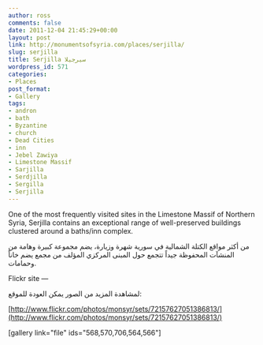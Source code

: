 ```yaml
---
author: ross
comments: false
date: 2011-12-04 21:45:29+00:00
layout: post
link: http://monumentsofsyria.com/places/serjilla/
slug: serjilla
title: Serjilla سيرجيلا‎
wordpress_id: 571
categories:
- Places
post_format:
- Gallery
tags:
- andron
- bath
- Byzantine
- church
- Dead Cities
- inn
- Jebel Zawiya
- Limestone Massif
- Sarjilla
- Serdjilla
- Sergilla
- Serjilla
---
```


One of the most frequently visited sites in the Limestone Massif of Northern Syria, Serjilla contains an exceptional range of well-preserved buildings clustered around a baths/inn complex.


من أكثر مواقع الكتلة الشمالية في سورية شهرة وزيارة، يضم مجموعة كبيرة وهامة من المنشآت المحفوظة جيداً تتجمع حول المبنى المركزي المؤلف من مجمع يضم خاناً وحمامات.


Flickr site —


لمشاهدة المزيد من الصور يمكن العودة للموقع:




[http://www.flickr.com/photos/monsyr/sets/72157627051386813/](http://www.flickr.com/photos/monsyr/sets/72157627051386813/)


[gallery link="file" ids="568,570,706,564,566"]

